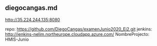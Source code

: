 ## diegocangas.md

http://35.224.244.135:8080


repo: https://github.com/DiegoCangas/examenJunio2020_Ej2.git
jenkins: http://jenkins-nelim.northeurope.cloudapp.azure.com/
NombreProjecto: HMIS-Junio
